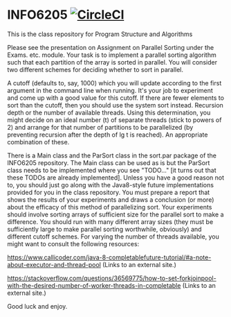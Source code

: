 # INFO6205 [![CircleCI](https://circleci.com/gh/rchillyard/INFO6205_Solutions.svg?style=svg&circle-token=e04e620a015b2df70efde4d506ee6ac96531377c)](https://circleci.com/gh/rchillyard/INFO6205_Solutions)
This is the class repository for Program Structure and Algorithms


Please see the presentation on Assignment on Parallel Sorting under the Exams. etc. module.
Your task is to implement a parallel sorting algorithm such that each partition of the array is sorted in parallel. You will consider two different schemes for deciding whether to sort in parallel.


A cutoff (defaults to, say, 1000) which you will update according to the first argument in the command line when running. It's your job to experiment and come up with a good value for this cutoff. If there are fewer elements to sort than the cutoff, then you should use the system sort instead.
Recursion depth or the number of available threads. Using this determination, you might decide on an ideal number (t) of separate threads (stick to powers of 2) and arrange for that number of partitions to be parallelized (by preventing recursion after the depth of lg t is reached).
An appropriate combination of these.


There is a Main class and the ParSort class in the sort.par package of the INFO6205 repository. The Main class can be used as is but the ParSort class needs to be implemented where you see "TODO..." [it turns out that these TODOs are already implemented].
Unless you have a good reason not to, you should just go along with the Java8-style future implementations provided for you in the class repository.
You must prepare a report that shows the results of your experiments and draws a conclusion (or more) about the efficacy of this method of parallelizing sort. Your experiments should involve sorting arrays of sufficient size for the parallel sort to make a difference. You should run with many different array sizes (they must be sufficiently large to make parallel sorting worthwhile, obviously) and different cutoff schemes.
For varying the number of threads available, you might want to consult the following resources:


https://www.callicoder.com/java-8-completablefuture-tutorial/#a-note-about-executor-and-thread-pool (Links to an external site.)

https://stackoverflow.com/questions/36569775/how-to-set-forkjoinpool-with-the-desired-number-of-worker-threads-in-completable (Links to an external site.)

Good luck and enjoy.
